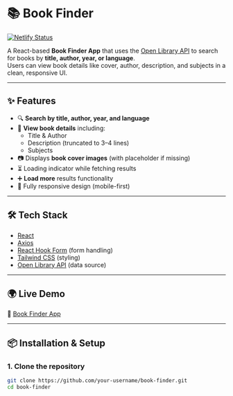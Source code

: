 # 📚 Book Finder

[![Netlify Status](https://api.netlify.com/api/v1/badges/your-badge-id/deploy-status)](https://bookfindermine.netlify.app/)

A React-based **Book Finder App** that uses the [Open Library API](https://openlibrary.org/developers/api) to search for books by **title, author, year, or language**.  
Users can view book details like cover, author, description, and subjects in a clean, responsive UI.

---

## ✨ Features
- 🔍 **Search by title, author, year, and language**
- 📑 **View book details** including:
  - Title & Author
  - Description (truncated to 3–4 lines)
  - Subjects
- 📷 Displays **book cover images** (with placeholder if missing)
- ⏳ Loading indicator while fetching results
- ➕ **Load more** results functionality
- 📱 Fully responsive design (mobile-first)

---

## 🛠️ Tech Stack
- [React](https://reactjs.org/)
- [Axios](https://axios-http.com/)
- [React Hook Form](https://react-hook-form.com/) (form handling)
- [Tailwind CSS](https://tailwindcss.com/) (styling)
- [Open Library API](https://openlibrary.org/developers/api) (data source)

---

## 🌍 Live Demo
🔗 [Book Finder App](https://bookfindermine.netlify.app/)

---

## 📦 Installation & Setup

### 1. Clone the repository
```bash
git clone https://github.com/your-username/book-finder.git
cd book-finder
